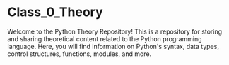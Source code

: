 # Class_0_Theory

Welcome to the Python Theory Repository! 
This is a repository for storing and sharing theoretical content related to the Python programming language. 
Here, you will find information on Python's syntax, data types, control structures, functions, modules, and more.
